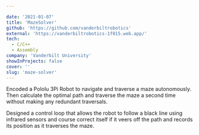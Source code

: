 ```yaml
---

date: '2021-01-07'
title: 'MazeSolver'
github: 'https://github.com/vanderbiltrobotics'
external: 'https://vanderbiltrobotics-1f015.web.app/'
tech:
  - C/C++
  - Assembly
company: 'Vanderbilt University'
showInProjects: false
cover: ''
slug: 'maze-solver'
---
```


Encoded a Pololu 3Pi Robot to navigate and traverse a maze autonomously. Then calculate the optimal path and traverse the maze a second time without making any redundant traversals. 

Designed a control loop that allows the robot to follow a black line using infrared sensors and course correct itself if it veers off the path and records its position as it traverses the maze.
